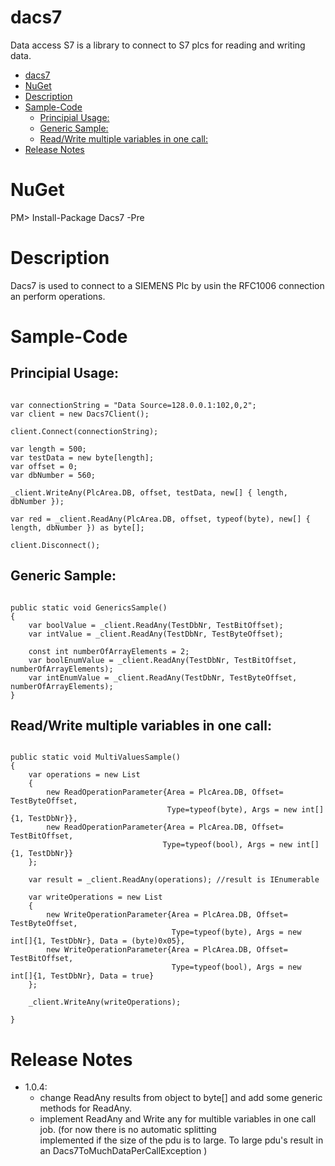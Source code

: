 # dacs7

Data access S7 is a library to connect to S7 plcs for reading and writing data.

<!-- TOC -->

- [dacs7](#dacs7)
- [NuGet](#nuget)
- [Description](#description)
- [Sample-Code](#sample-code)
	- [Principial Usage:](#principial-usage)
	- [Generic Sample:](#generic-sample)
	- [Read/Write multiple variables in one call:](#readwrite-multiple-variables-in-one-call)
- [Release Notes](#release-notes)

<!-- /TOC -->


# NuGet
PM>  Install-Package Dacs7 -Pre 

# Description


Dacs7 is used to connect to a SIEMENS Plc by usin the RFC1006 connection an perform operations.

# Sample-Code


## Principial Usage:

<pre><code>
var connectionString = "Data Source=128.0.0.1:102,0,2";
var client = new Dacs7Client();

client.Connect(connectionString);

var length = 500;
var testData = new byte[length];
var offset = 0;
var dbNumber = 560;

_client.WriteAny(PlcArea.DB, offset, testData, new[] { length, dbNumber });

var red = _client.ReadAny(PlcArea.DB, offset, typeof(byte), new[] { length, dbNumber }) as byte[];

client.Disconnect();
</code></pre>


## Generic Sample:

<pre><code>
public static void GenericsSample()
{
    var boolValue = _client.ReadAny<bool>(TestDbNr, TestBitOffset);
    var intValue = _client.ReadAny<int>(TestDbNr, TestByteOffset);

    const int numberOfArrayElements = 2;
    var boolEnumValue = _client.ReadAny<bool>(TestDbNr, TestBitOffset, numberOfArrayElements);
    var intEnumValue = _client.ReadAny<int>(TestDbNr, TestByteOffset, numberOfArrayElements);
}
</code></pre>

## Read/Write multiple variables in one call:

<pre><code>
public static void MultiValuesSample()
{
    var operations = new List<ReadOperationParameter>
    {
        new ReadOperationParameter{Area = PlcArea.DB, Offset= TestByteOffset, 
                                   Type=typeof(byte), Args = new int[]{1, TestDbNr}},
        new ReadOperationParameter{Area = PlcArea.DB, Offset= TestBitOffset, 
                                  Type=typeof(bool), Args = new int[]{1, TestDbNr}}
    };

    var result = _client.ReadAny(operations); //result is IEnumerable<byte[]>

    var writeOperations = new List<WriteOperationParameter>
    {
        new WriteOperationParameter{Area = PlcArea.DB, Offset= TestByteOffset, 
                                    Type=typeof(byte), Args = new int[]{1, TestDbNr}, Data = (byte)0x05},
        new WriteOperationParameter{Area = PlcArea.DB, Offset= TestBitOffset, 
                                    Type=typeof(bool), Args = new int[]{1, TestDbNr}, Data = true}
    };

    _client.WriteAny(writeOperations);

}
</code></pre>


# Release Notes

* 1.0.4:  
    * change ReadAny results from object to byte[] and add some generic methods for ReadAny.
    * implement ReadAny and Write any for multible variables in one call job. (for now there is no automatic splitting        
     implemented if the size of the pdu is to large. To large pdu's result in an Dacs7ToMuchDataPerCallException )
